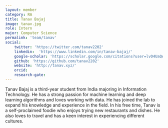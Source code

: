 ```yaml
---
layout: member
category: RA
title: Tanav Bajaj
image: tanav.jpg
role: Intern
major: Computer Science
permalink: 'team/tanav'
social:
    twitter: 'https://twitter.com/tanav2202'
    linkedin:  'https://www.linkedin.com/in/tanav-bajaj/'
    google-scholar: 'https://scholar.google.com/citations?user=lvO4UaQAAAAJ'
    github: 'https://github.com/tanav2202'
    website: 'http://tanav.xyz/'
    orcid: 
    research-gate: 
---
```

Tanav Bajaj is a third-year student from India majoring in Information Technology. He has a strong passion for machine learning and deep learning algorithms and loves working with data. He has joined the lab to expand his knowledge and experience in the field. In his free time, Tanav is a self-proclaimed foodie who enjoys trying new restaurants and dishes. He also loves to travel and has a keen interest in experiencing different cultures.
<br>
<br>

